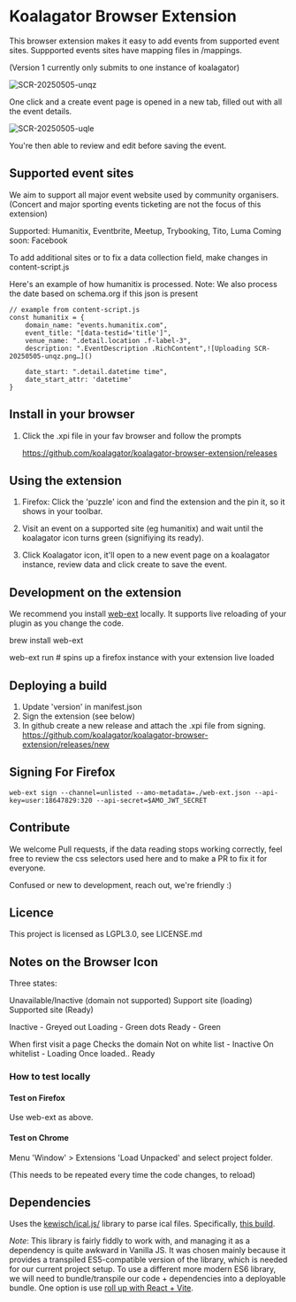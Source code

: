 # Koalagator Browser Extension

This browser extension makes it easy to add events from supported event sites.
Suppported events sites have mapping files in /mappings.

(Version 1 currently only submits to one instance of koalagator)

![SCR-20250505-unqz](https://github.com/user-attachments/assets/23706983-0989-43cd-9115-00f0e71bc57a)

One click and a create event page is opened in a new tab, filled out with all the event details. 

![SCR-20250505-uqle](https://github.com/user-attachments/assets/318ecf45-0728-4f1c-918b-505dd831cdf0)

You're then able to review and edit before saving the event.

## Supported event sites

We aim to support all major event website used by community organisers.
(Concert and major sporting events ticketing are not the focus of this extension)

Supported: Humanitix, Eventbrite, Meetup, Trybooking, Tito, Luma
Coming soon: Facebook

To add additional sites or to fix a data collection field, make changes in content-script.js

Here's an example of how humanitix is processed. Note: We also process the date based on schema.org if this json is present

    // example from content-script.js
    const humanitix = {
        domain_name: "events.humanitix.com",
        event_title: "[data-testid='title']",
        venue_name: ".detail.location .f-label-3",
        description: ".EventDescription .RichContent",![Uploading SCR-20250505-unqz.png…]()

        date_start: ".detail.datetime time",
        date_start_attr: 'datetime'
    }

## Install in your browser

1. Click the .xpi file in your fav browser and follow the prompts

   https://github.com/koalagator/koalagator-browser-extension/releases

## Using the extension

1. Firefox: Click the 'puzzle' icon and find the extension and the pin it, so it shows in your toolbar.

2. Visit an event on a supported site (eg humanitix) and wait until the koalagator icon turns green (signifiying its ready).

3. Click Koalagator icon, it'll open to a new event page on a koalagator instance, review data and click create to save the event.

## Development on the extension

We recommend you install [web-ext](https://github.com/mozilla/web-ext) locally.
It supports live reloading of your plugin as you change the code.

  brew install web-ext

  web-ext run # spins up a firefox instance with your extension live loaded

## Deploying a build

1. Update 'version' in manifest.json
2. Sign the extension (see below)
3. In github create a new release and attach the .xpi file from signing.
https://github.com/koalagator/koalagator-browser-extension/releases/new

## Signing For Firefox

```
web-ext sign --channel=unlisted --amo-metadata=./web-ext.json --api-key=user:18647829:320 --api-secret=$AMO_JWT_SECRET
```

## Contribute

We welcome Pull requests, if the data reading stops working correctly, feel free to review the css selectors used here and to make a PR to fix it for everyone. 

Confused or new to development, reach out, we're friendly :)

## Licence

This project is licensed as LGPL3.0, see LICENSE.md

## Notes on the Browser Icon

Three states:

Unavailable/Inactive (domain not supported)
Support site (loading)
Supported site (Ready)

Inactive - Greyed out
Loading - Green dots
Ready - Green


When first visit a page
Checks the domain
Not on white list - Inactive
On whitelist - Loading
Once loaded.. Ready

### How to test locally

#### Test on Firefox

Use web-ext as above.

#### Test on Chrome

Menu 'Window' > Extensions
'Load Unpacked' and select project folder.

(This needs to be repeated every time the code changes, to reload)

## Dependencies

Uses the [kewisch/ical.js/](https://github.com/kewisch/ical.js/) library to parse ical files. Specifically,
[this build](https://unpkg.com/ical.js@2.1.0/dist/ical.es5.min.cjs).

*Note*: This library is fairly fiddly to work with, and managing it as a dependency is quite awkward in Vanilla JS.
It was chosen mainly because it provides a transpiled ES5-compatible version of the library,
which is needed for our current project setup. To use a different more modern ES6 library, we will need to
bundle/transpile our code + dependencies into a deployable bundle.
One option is use [roll up with React + Vite](https://github.com/5tigerjelly/chrome-extension-react-template).
